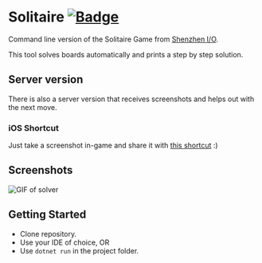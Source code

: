 # Solitaire [![Badge](https://github.com/flostellbrink/Solitaire/workflows/dotnetcore/badge.svg)](https://github.com/flostellbrink/Solitaire/actions)

Command line version of the Solitaire Game from [Shenzhen I/O](http://www.zachtronics.com/shenzhen-io/).

This tool solves boards automatically and prints a step by step solution.

## Server version

There is also a server version that receives screenshots and helps out with the next move.

### iOS Shortcut

Just take a screenshot in-game and share it with [this shortcut](Solitaire.shortcut?raw=1) :)

## Screenshots

![GIF of solver](Screenshots/solver.gif)

## Getting Started

 - Clone repository.
 - Use your IDE of choice, OR
 - Use `dotnet run` in the project folder.

